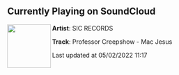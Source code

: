 ## Currently Playing on SoundCloud

[<img align="left" width="100" src="https://i1.sndcdn.com/artworks-2gArbPzaGaf4Z24z-j7xnog-t500x500.jpg">](https://soundcloud.com/sicrecords111/mac-jesus?in=sicrecords111/sets/professor-creepshow)

**Artist**: SIC RECORDS 

**Track**: Professor Creepshow - Mac Jesus

Last updated at 05/02/2022 11:17
